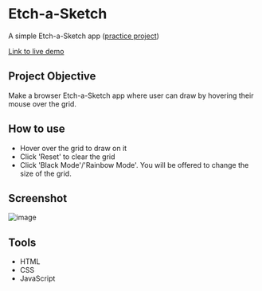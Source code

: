 # Etch-a-Sketch

A simple Etch-a-Sketch app ([practice project](https://www.theodinproject.com/courses/web-development-101/lessons/etch-a-sketch-project))

[Link to live demo](https://lenachestnut.github.io/Etch-a-Sketch/)

## Project Objective

Make a browser Etch-a-Sketch app where user can draw by hovering their mouse over the grid.

## How to use

-   Hover over the grid to draw on it
-   Click 'Reset' to clear the grid
-   Click 'Black Mode'/'Rainbow Mode'. You will be offered to change the size of the grid.

## Screenshot

![image](https://user-images.githubusercontent.com/29921988/94298297-8e78fa80-ff6e-11ea-86df-08ba14d1b228.png)

## Tools

-   HTML
-   CSS
-   JavaScript
